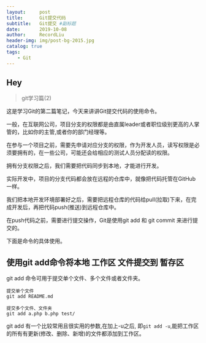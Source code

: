 ```yaml
---
layout:     post   				    
title:      Git提交代码 				
subtitle:   Git提交 #副标题
date:       2019-10-08 				
author:     RecordLiu 						
header-img: img/post-bg-2015.jpg 	
catalog: true 						
tags:								
    - Git
---
```


## Hey
>git学习篇(2)

这是学习Git的第二篇笔记，今天来讲讲Git提交代码的使用命令。

一般，在互联网公司，项目分支的权限都是由直属leader或者职位级别更高的人掌管的，比如你的主管,或者你的部门经理等。

在参与一个项目之前，需要先申请对应分支的权限，作为开发人员，读写权限是必须要拥有的，在一些公司，可能还会给相应的测试人员分配读的权限。

拥有分支权限之后，我们需要把代码同步到本地，才能进行开发。

实际开发中，项目的分支代码都会放在远程的仓库中，就像把代码托管在GitHub一样。

我们把本地开发环境部署好之后，需要把远程仓库的代码给pull(拉取)下来，在完成开发后，再把代码push(推送)到远程仓库中。

在push代码之前，需要进行提交操作，Git是使用git add 和 git commit 来进行提交的。

下面是命令的具体使用。

## 使用git add命令将本地 工作区 文件提交到 暂存区
git add 命令可用于提交单个文件、多个文件或者文件夹。
```
提交单个文件
git add README.md
```
```
提交多个文件、文件夹
git add a.php b.php test/ 
```
git add 有一个比较常用且很实用的参数,在加上-u之后, 即` git add -u `,能把工作区的所有有更新(修改、删除、新增)的文件都添加到工作区。 

